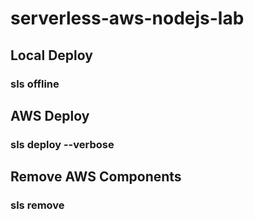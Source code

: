 # serverless-aws-nodejs-lab

## Local Deploy
### sls offline

## AWS Deploy
### sls deploy --verbose

## Remove AWS Components
### sls remove